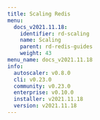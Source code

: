 ```yaml
---
title: Scaling Redis
menu:
  docs_v2021.11.18:
    identifier: rd-scaling
    name: Scaling
    parent: rd-redis-guides
    weight: 43
menu_name: docs_v2021.11.18
info:
  autoscaler: v0.8.0
  cli: v0.23.0
  community: v0.23.0
  enterprise: v0.10.0
  installer: v2021.11.18
  version: v2021.11.18
---
```


